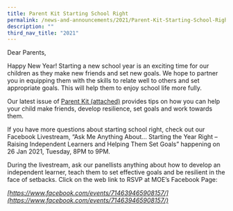 ```yaml
---
title: Parent Kit Starting School Right
permalink: /news-and-announcements/2021/Parent-Kit-Starting-School-Right/
description: ""
third_nav_title: "2021"
---
```

Dear Parents,  

  

Happy New Year! Starting a new school year is an exciting time for our children as they make new friends and set new goals. We hope to partner you in equipping them with the skills to relate well to others and set appropriate goals. This will help them to enjoy school life more fully.

Our latest issue of [Parent Kit (attached)](/files/News%20&%20Announcements/2021/Parent%20Kit%20Start%20Righ%20Jan%202020/Parent%20Kit%20-%20Starting%20School%20Right%20Jan%202020.pdf) provides tips on how you can help your child make friends, develop resilience, set goals and work towards them.

If you have more questions about starting school right, check out our Facebook Livestream, “Ask Me Anything About… Starting the Year Right – Raising Independent Learners and Helping Them Set Goals” happening on 26 Jan 2021, Tuesday, 8PM to 9PM.

During the livestream, ask our panellists anything about how to develop an independent learner, teach them to set effective goals and be resilient in the face of setbacks. Click on the web link to RSVP at MOE’s Facebook Page:

_[https://www.facebook.com/events/714639465908157/](https://www.facebook.com/events/714639465908157/)_